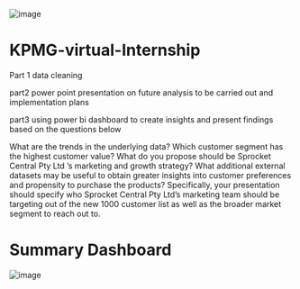 ![image](https://github.com/Eugochi/KPMG-virtual-Internship/assets/123215066/cc079fdb-7e90-4072-970f-577a723bbc72)


# KPMG-virtual-Internship

Part 1 data cleaning

part2 power point presentation on future analysis to be carried out and implementation plans

part3 using power bi dashboard to create insights and present findings based on the questions below

What are the trends in the underlying data?
Which customer segment has the highest customer value?
What do you propose should be Sprocket Central Pty Ltd ’s marketing and growth strategy?
What additional external datasets may be useful to obtain greater insights into customer preferences and propensity to purchase the products?
Specifically, your presentation should specify who Sprocket Central Pty Ltd’s marketing team should be targeting out of the new 1000 customer list as well as the broader market segment to reach out to. 

# Summary Dashboard
![image](https://github.com/Eugochi/KPMG-virtual-Internship/assets/123215066/63016d2c-63fe-4561-9613-beb062fb8aef)




